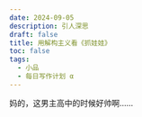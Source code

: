 ```yaml
---
date: 2024-09-05
description: 引人深思
draft: false
title: 用解构主义看《抓娃娃》
toc: false
tags:
  - 小品
  - 每日写作计划 α
---
```


妈的，这男主高中的时候好帅啊……
